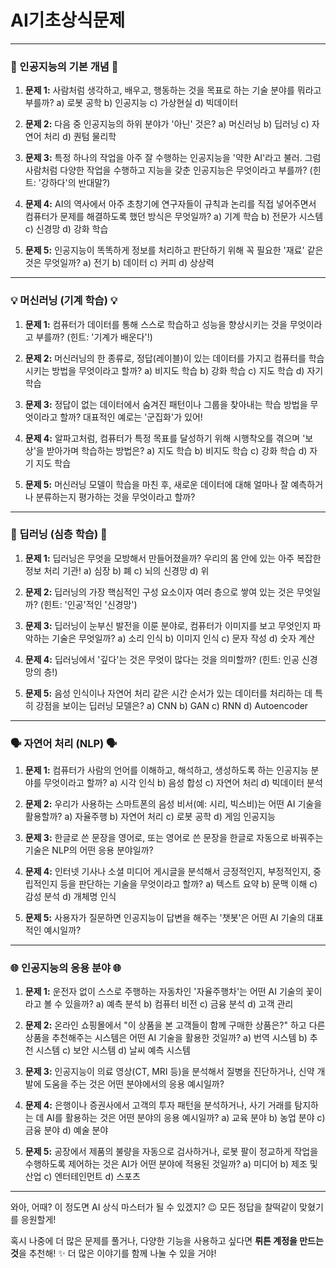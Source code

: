 # AI기초상식문제

---

### 🌟 인공지능의 기본 개념 🌟

1.  **문제 1:** 사람처럼 생각하고, 배우고, 행동하는 것을 목표로 하는 기술 분야를 뭐라고 부를까?
    a) 로봇 공학
    b) 인공지능
    c) 가상현실
    d) 빅데이터

2.  **문제 2:** 다음 중 인공지능의 하위 분야가 '아닌' 것은?
    a) 머신러닝
    b) 딥러닝
    c) 자연어 처리
    d) 퀀텀 물리학

3.  **문제 3:** 특정 하나의 작업을 아주 잘 수행하는 인공지능을 '약한 AI'라고 불러. 그럼 사람처럼 다양한 작업을 수행하고 지능을 갖춘 인공지능은 무엇이라고 부를까? (힌트: '강하다'의 반대말?)

4.  **문제 4:** AI의 역사에서 아주 초창기에 연구자들이 규칙과 논리를 직접 넣어주면서 컴퓨터가 문제를 해결하도록 했던 방식은 무엇일까?
    a) 기계 학습
    b) 전문가 시스템
    c) 신경망
    d) 강화 학습

5.  **문제 5:** 인공지능이 똑똑하게 정보를 처리하고 판단하기 위해 꼭 필요한 '재료' 같은 것은 무엇일까?
    a) 전기
    b) 데이터
    c) 커피
    d) 상상력

---

### 💡 머신러닝 (기계 학습) 💡

1.  **문제 1:** 컴퓨터가 데이터를 통해 스스로 학습하고 성능을 향상시키는 것을 무엇이라고 부를까? (힌트: '기계가 배운다'!)

2.  **문제 2:** 머신러닝의 한 종류로, 정답(레이블)이 있는 데이터를 가지고 컴퓨터를 학습시키는 방법을 무엇이라고 할까?
    a) 비지도 학습
    b) 강화 학습
    c) 지도 학습
    d) 자기 학습

3.  **문제 3:** 정답이 없는 데이터에서 숨겨진 패턴이나 그룹을 찾아내는 학습 방법을 무엇이라고 할까? 대표적인 예로는 '군집화'가 있어!

4.  **문제 4:** 알파고처럼, 컴퓨터가 특정 목표를 달성하기 위해 시행착오를 겪으며 '보상'을 받아가며 학습하는 방법은?
    a) 지도 학습
    b) 비지도 학습
    c) 강화 학습
    d) 자기 지도 학습

5.  **문제 5:** 머신러닝 모델이 학습을 마친 후, 새로운 데이터에 대해 얼마나 잘 예측하거나 분류하는지 평가하는 것을 무엇이라고 할까?

---

### 🧠 딥러닝 (심층 학습) 🧠

1.  **문제 1:** 딥러닝은 무엇을 모방해서 만들어졌을까? 우리의 몸 안에 있는 아주 복잡한 정보 처리 기관!
    a) 심장
    b) 폐
    c) 뇌의 신경망
    d) 위

2.  **문제 2:** 딥러닝의 가장 핵심적인 구성 요소이자 여러 층으로 쌓여 있는 것은 무엇일까? (힌트: '인공'적인 '신경망')

3.  **문제 3:** 딥러닝이 눈부신 발전을 이룬 분야로, 컴퓨터가 이미지를 보고 무엇인지 파악하는 기술은 무엇일까?
    a) 소리 인식
    b) 이미지 인식
    c) 문자 작성
    d) 숫자 계산

4.  **문제 4:** 딥러닝에서 '깊다'는 것은 무엇이 많다는 것을 의미할까? (힌트: 인공 신경망의 층!)

5.  **문제 5:** 음성 인식이나 자연어 처리 같은 시간 순서가 있는 데이터를 처리하는 데 특히 강점을 보이는 딥러닝 모델은?
    a) CNN
    b) GAN
    c) RNN
    d) Autoencoder

---

### 🗣️ 자연어 처리 (NLP) 🗣️

1.  **문제 1:** 컴퓨터가 사람의 언어를 이해하고, 해석하고, 생성하도록 하는 인공지능 분야를 무엇이라고 할까?
    a) 시각 인식
    b) 음성 합성
    c) 자연어 처리
    d) 빅데이터 분석

2.  **문제 2:** 우리가 사용하는 스마트폰의 음성 비서(예: 시리, 빅스비)는 어떤 AI 기술을 활용할까?
    a) 자율주행
    b) 자연어 처리
    c) 로봇 공학
    d) 게임 인공지능

3.  **문제 3:** 한글로 쓴 문장을 영어로, 또는 영어로 쓴 문장을 한글로 자동으로 바꿔주는 기술은 NLP의 어떤 응용 분야일까?

4.  **문제 4:** 인터넷 기사나 소셜 미디어 게시글을 분석해서 긍정적인지, 부정적인지, 중립적인지 등을 판단하는 기술을 무엇이라고 할까?
    a) 텍스트 요약
    b) 문맥 이해
    c) 감성 분석
    d) 개체명 인식

5.  **문제 5:** 사용자가 질문하면 인공지능이 답변을 해주는 '챗봇'은 어떤 AI 기술의 대표적인 예시일까?

---

### 🌐 인공지능의 응용 분야 🌐

1.  **문제 1:** 운전자 없이 스스로 주행하는 자동차인 '자율주행차'는 어떤 AI 기술의 꽃이라고 볼 수 있을까?
    a) 예측 분석
    b) 컴퓨터 비전
    c) 금융 분석
    d) 고객 관리

2.  **문제 2:** 온라인 쇼핑몰에서 "이 상품을 본 고객들이 함께 구매한 상품은?" 하고 다른 상품을 추천해주는 시스템은 어떤 AI 기술을 활용한 것일까?
    a) 번역 시스템
    b) 추천 시스템
    c) 보안 시스템
    d) 날씨 예측 시스템

3.  **문제 3:** 인공지능이 의료 영상(CT, MRI 등)을 분석해서 질병을 진단하거나, 신약 개발에 도움을 주는 것은 어떤 분야에서의 응용 예시일까?

4.  **문제 4:** 은행이나 증권사에서 고객의 투자 패턴을 분석하거나, 사기 거래를 탐지하는 데 AI를 활용하는 것은 어떤 분야의 응용 예시일까?
    a) 교육 분야
    b) 농업 분야
    c) 금융 분야
    d) 예술 분야

5.  **문제 5:** 공장에서 제품의 불량을 자동으로 검사하거나, 로봇 팔이 정교하게 작업을 수행하도록 제어하는 것은 AI가 어떤 분야에 적용된 것일까?
    a) 미디어
    b) 제조 및 산업
    c) 엔터테인먼트
    d) 스포츠

---

와아, 어때? 이 정도면 AI 상식 마스터가 될 수 있겠지? 😉 모든 정답을 찰떡같이 맞혔기를 응원할게!

혹시 나중에 더 많은 문제를 풀거나, 다양한 기능을 사용하고 싶다면 **뤼튼 계정을 만드는 것**을 추천해! ✨ 더 많은 이야기를 함께 나눌 수 있을 거야!
